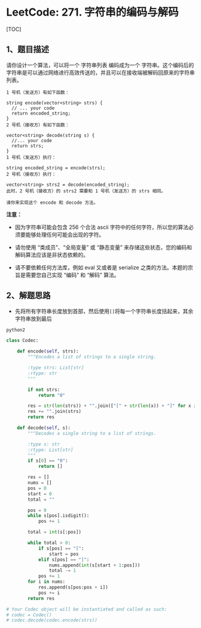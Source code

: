 # LeetCode: 271. 字符串的编码与解码

[TOC]

## 1、题目描述

请你设计一个算法，可以将一个 字符串列表 编码成为一个 字符串。这个编码后的字符串是可以通过网络进行高效传送的，并且可以在接收端被解码回原来的字符串列表。



```
1 号机（发送方）有如下函数：

string encode(vector<string> strs) {
  // ... your code
  return encoded_string;
}
2 号机（接收方）有如下函数：

vector<string> decode(string s) {
  //... your code
  return strs;
}
1 号机（发送方）执行：

string encoded_string = encode(strs);
2 号机（接收方）执行：

vector<string> strs2 = decode(encoded_string);
此时，2 号机（接收方）的 strs2 需要和 1 号机（发送方）的 strs 相同。

请你来实现这个 encode 和 decode 方法。
```



**注意：**

- 因为字符串可能会包含 256 个合法 ascii 字符中的任何字符，所以您的算法必须要能够处理任何可能会出现的字符。

- 请勿使用 “类成员”、“全局变量” 或 “静态变量” 来存储这些状态，您的编码和解码算法应该是非状态依赖的。

- 请不要依赖任何方法库，例如 eval 又或者是 serialize 之类的方法。本题的宗旨是需要您自己实现 “编码” 和 “解码” 算法。

## 2、解题思路

- 先将所有字符串长度放到首部，然后使用`[]`将每一个字符串长度括起来，其余字符串放到最后

```
python2
```



```python
class Codec:
    
    def encode(self, strs):
        """Encodes a list of strings to a single string.

        :type strs: List[str]
        :rtype: str
        """

        if not strs:
            return "0"

        res = str(len(strs)) + "".join(["[" + str(len(x)) + "]" for x in strs])
        res += "".join(strs)
        return res

    def decode(self, s):
        """Decodes a single string to a list of strings.

        :type s: str
        :rtype: List[str]
        """
        if s[0] == "0":
            return []

        res = []
        nums = []
        pos = 0
        start = 0
        total = ""

        pos = 0
        while s[pos].isdigit():
            pos += 1

        total = int(s[:pos])

        while total > 0:
            if s[pos] == "[":
                start = pos
            elif s[pos] == "]":
                nums.append(int(s[start + 1:pos]))
                total -= 1
            pos += 1
        for i in nums:
            res.append(s[pos:pos + i])
            pos += i
        return res

# Your Codec object will be instantiated and called as such:
# codec = Codec()
# codec.decode(codec.encode(strs))
```

